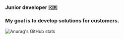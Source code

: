 ### Junior developer 🇰🇷
### My goal is to develop solutions for customers.
![Anurag's GitHub stats](https://github-readme-stats.vercel.app/api?username=moveoh1004&theme=dark&show_icons=true)
<!--
**moveoh1004/moveoh1004** is a ✨ _special_ ✨ repository because its `README.md` (this file) appears on your GitHub profile.

Here are some ideas to get you started:

- 🔭 I’m currently working on ...
- 🌱 I’m currently learning ...
- 👯 I’m looking to collaborate on ...
- 🤔 I’m looking for help with ...
- 💬 Ask me about ...
- 📫 How to reach me: ...
- 😄 Pronouns: ...
- ⚡ Fun fact: ...
-->
